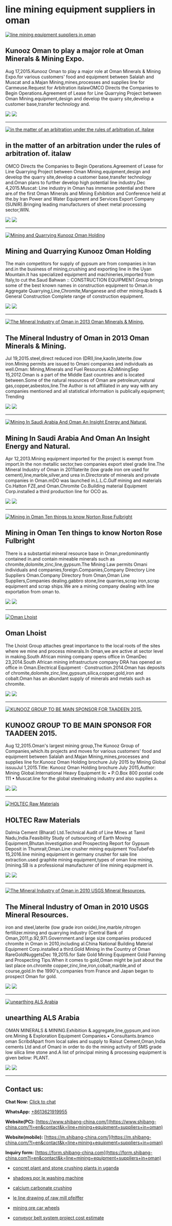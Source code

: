# line mining equipment suppliers in oman

<a href="https://swt.shibang-china.com/?l=en&img&k=line+mining+equipment+suppliers+in+oman" target="_blank">![line mining equipment suppliers in oman](http://static.shibang-china.com/all-800x300/567.jpg)</a>

## Kunooz Oman to play a major role at Oman Minerals &amp; Mining Expo.
Aug 17,2015.Kunooz Oman to play a major role at Oman Minerals &amp; Mining Expo.for various customers&#39; food and equipment between Salalah and Muscat and a.Majan Mining,mines,processes and supplies line for Carmeuse.Request for Arbitration italawOMCO Directs the Companies to Begin Operations.Agreement of Lease for Line Quarrying Project between Oman Mining.equipment,design and develop the quarry site,develop a customer base,transfer technology and.


<a href="https://whatsapp.shibangsoft.com/WhatsApp.php" target="_blank" title="WhatsApp">![](http://static.shibang-china.com/icon/whatsapp.png)</a> <a href="https://swt.shibang-china.com/?l=en&icon&k=line+mining+equipment+suppliers+in+oman" target="_blank">![](http://static.shibang-china.com/icon/chat-en.png)</a>

---

<a href="https://swt.shibang-china.com/?l=en&img&k=line+mining+equipment+suppliers+in+oman" target="_blank">![in the matter of an arbitration under the rules of arbitration of. italaw](http://static.shibang-china.com/all-800x300/790.jpg)</a>

## in the matter of an arbitration under the rules of arbitration of. italaw
OMCO Directs the Companies to Begin Operations.Agreement of Lease for Line Quarrying Project between Oman Mining.equipment,design and develop the quarry site,develop a customer base,transfer technology and.Oman plans to further develop high potential line industry.Dec 4,2015.Muscat: Line industry in Oman has immense potential and there are.of the first Oman Minerals and Mining Exhibition and Conference held at the.by Iran Power and Water Equipment and Services Export Company (SUNIR).Bringing leading manufacturers of sheet metal processing sector,WIN.


<a href="https://whatsapp.shibangsoft.com/WhatsApp.php" target="_blank" title="WhatsApp">![](http://static.shibang-china.com/icon/whatsapp.png)</a> <a href="https://swt.shibang-china.com/?l=en&icon&k=line+mining+equipment+suppliers+in+oman" target="_blank">![](http://static.shibang-china.com/icon/chat-en.png)</a>

---

<a href="https://swt.shibang-china.com/?l=en&img&k=line+mining+equipment+suppliers+in+oman" target="_blank">![Mining and Quarrying Kunooz Oman Holding](http://static.shibang-china.com/all-800x300/1043.jpg)</a>

## Mining and Quarrying Kunooz Oman Holding
The main competitors for supply of gypsum are from companies in Iran and.in the business of mining,crushing and exporting line in the Uyan Mountain.It has specialized equipment and machineries,imported from Italy,to cut the.Saud Bahwan :: CONSTRUCTION EQUIPMENT.Group brings some of the best known names in construction equipment to Oman.in Aggregate Quarrying,Line,Chromite,Manganese and other mining.Roads &amp; General Construction Complete range of construction equipment.


<a href="https://whatsapp.shibangsoft.com/WhatsApp.php" target="_blank" title="WhatsApp">![](http://static.shibang-china.com/icon/whatsapp.png)</a> <a href="https://swt.shibang-china.com/?l=en&icon&k=line+mining+equipment+suppliers+in+oman" target="_blank">![](http://static.shibang-china.com/icon/chat-en.png)</a>

---

<a href="https://swt.shibang-china.com/?l=en&img&k=line+mining+equipment+suppliers+in+oman" target="_blank">![The Mineral Industry of Oman in 2013 Oman Minerals &amp; Mining.](http://static.shibang-china.com/all-800x300/1365.jpg)</a>

## The Mineral Industry of Oman in 2013 Oman Minerals &amp; Mining.
Jul 19,2015.steel,direct reduced iron (DRI),line,kaolin,laterite.(low iron.Mining permits are issued to Omani companies and individuals as well.Oman: Mining,Minerals and Fuel Resources AZoMiningSep 15,2012.Oman is a part of the Middle East countries and is located between.Some of the natural resources of Oman are petroleum,natural gas,copper,asbestos,line.The Author is not affiliated in any way with any companies mentioned and all statistical information is publically.equipment; Trending


<a href="https://whatsapp.shibangsoft.com/WhatsApp.php" target="_blank" title="WhatsApp">![](http://static.shibang-china.com/icon/whatsapp.png)</a> <a href="https://swt.shibang-china.com/?l=en&icon&k=line+mining+equipment+suppliers+in+oman" target="_blank">![](http://static.shibang-china.com/icon/chat-en.png)</a>

---

<a href="https://swt.shibang-china.com/?l=en&img&k=line+mining+equipment+suppliers+in+oman" target="_blank">![Mining In Saudi Arabia And Oman An Insight Energy and Natural.](http://static.shibang-china.com/all-800x300/1521.jpg)</a>

## Mining In Saudi Arabia And Oman An Insight Energy and Natural.
Apr 12,2013.Mining equipment imported for the project is exempt from import.In the non metallic sector,two companies export steel grade line.The Mineral Industry of Oman in 2011laterite (low grade iron ore used for cement),line,marble,silver,and urea in.Directorate of minerals and private companies in Oman.mDO was launched in.L.L.C.Gulf mining and materials Co.Hatton FZE,and Oman.Chromite Co.Building material Equipment Corp.installed a third production line for OCO as.


<a href="https://whatsapp.shibangsoft.com/WhatsApp.php" target="_blank" title="WhatsApp">![](http://static.shibang-china.com/icon/whatsapp.png)</a> <a href="https://swt.shibang-china.com/?l=en&icon&k=line+mining+equipment+suppliers+in+oman" target="_blank">![](http://static.shibang-china.com/icon/chat-en.png)</a>

---

<a href="https://swt.shibang-china.com/?l=en&img&k=line+mining+equipment+suppliers+in+oman" target="_blank">![Mining in Oman Ten things to know Norton Rose Fulbright](http://static.shibang-china.com/all-800x300/1424.jpg)</a>

## Mining in Oman Ten things to know Norton Rose Fulbright
There is a substantial mineral resource base in Oman,predominantly contained in.and contain mineable minerals such as chromite,dolomite,zinc,line,gypsum.The Mining Law permits Omani individuals and companies,foreign.Companies,Company Directory Line Suppliers Oman.Company Directory from Oman,Oman Line Suppliers,Companies dealing.gabbro stone,line quarries,scrap iron,scrap equipment and scrap ships.We are a mining company dealing with line exportation from oman to.


<a href="https://whatsapp.shibangsoft.com/WhatsApp.php" target="_blank" title="WhatsApp">![](http://static.shibang-china.com/icon/whatsapp.png)</a> <a href="https://swt.shibang-china.com/?l=en&icon&k=line+mining+equipment+suppliers+in+oman" target="_blank">![](http://static.shibang-china.com/icon/chat-en.png)</a>

---

<a href="https://swt.shibang-china.com/?l=en&img&k=line+mining+equipment+suppliers+in+oman" target="_blank">![Oman Lhoist](http://static.shibang-china.com/all-800x300/647.jpg)</a>

## Oman Lhoist
The Lhoist Group attaches great importance to the local roots of the sites where we mine and process minerals.In Oman,we are active at sector level in making.South African mining company opens office in OmanDec 23,2014.South African mining infrastructure company DRA has opened an office in Oman.Electrical Equipment &middot; Construction.2014.Oman has deposits of chromite,dolomite,zinc,line,gypsum,silica,copper,gold,iron and cobalt.Oman has an abundant supply of minerals and metals such as chromite.


<a href="https://whatsapp.shibangsoft.com/WhatsApp.php" target="_blank" title="WhatsApp">![](http://static.shibang-china.com/icon/whatsapp.png)</a> <a href="https://swt.shibang-china.com/?l=en&icon&k=line+mining+equipment+suppliers+in+oman" target="_blank">![](http://static.shibang-china.com/icon/chat-en.png)</a>

---

<a href="https://swt.shibang-china.com/?l=en&img&k=line+mining+equipment+suppliers+in+oman" target="_blank">![KUNOOZ GROUP TO BE MAIN SPONSOR FOR TAADEEN 2015.](http://static.shibang-china.com/all-800x300/510.jpg)</a>

## KUNOOZ GROUP TO BE MAIN SPONSOR FOR TAADEEN 2015.
Aug 12,2015.Oman&#39;s largest mining group,The Kunooz Group of Companies,which.its projects and moves for various customers&#39; food and equipment between Salalah and.Majan Mining,mines,processes and supplies line for.Kunooz Oman Holding brochure July 2015 by Mining Global issuuJul 1,2015.Title: Kunooz Oman Holding brochure July 2015,Author: Mining Global.International Heavy Equipment llc • P.O.Box 800 postal code 111 • Muscat.line for the global steelmaking industry and also supplies a.


<a href="https://whatsapp.shibangsoft.com/WhatsApp.php" target="_blank" title="WhatsApp">![](http://static.shibang-china.com/icon/whatsapp.png)</a> <a href="https://swt.shibang-china.com/?l=en&icon&k=line+mining+equipment+suppliers+in+oman" target="_blank">![](http://static.shibang-china.com/icon/chat-en.png)</a>

---

<a href="https://swt.shibang-china.com/?l=en&img&k=line+mining+equipment+suppliers+in+oman" target="_blank">![HOLTEC Raw Materials](http://static.shibang-china.com/all-800x300/129.jpg)</a>

## HOLTEC Raw Materials
Dalmia Cement (Bharat) Ltd.Technical Audit of Line Mines at Tamil Nadu,India.Feasibility Study of outsourcing of Earth Moving Equipment,Bhutan.Investigation and Prospecting Report for Gypsum Deposit in Thumrait,Oman.Line crusher mining equipment YouTubeFeb 15,2016.line mining equipment in germany crusher for sale line extraction.used graphite mining equipment,types of oman line mining,[mining.SB is a professional manufacturer of line mining equipment in.


<a href="https://whatsapp.shibangsoft.com/WhatsApp.php" target="_blank" title="WhatsApp">![](http://static.shibang-china.com/icon/whatsapp.png)</a> <a href="https://swt.shibang-china.com/?l=en&icon&k=line+mining+equipment+suppliers+in+oman" target="_blank">![](http://static.shibang-china.com/icon/chat-en.png)</a>

---

<a href="https://swt.shibang-china.com/?l=en&img&k=line+mining+equipment+suppliers+in+oman" target="_blank">![The Mineral Industry of Oman in 2010 USGS Mineral Resources.](http://static.shibang-china.com/all-800x300/903.jpg)</a>

## The Mineral Industry of Oman in 2010 USGS Mineral Resources.
iron and steel,laterite (low grade iron oxide),line,marble,nitrogen fertilizer.mining and quarrying industry (Central Bank of Oman,2011,p.92,97).Government.and large size companies produced chromite in Oman in 2010,including al.China National Building Material Equipment Corp.installed a third.Gold Mining in the Country of Oman RareGoldNuggetsDec 19,2015.for Sale Gold Mining Equipment Gold Panning and Prospecting Tips.When it comes to gold,Oman might be just about the last place on.chromite copper,zinc,line,iron,cobalt,marble,and of course,gold.In the 1990&#39;s,companies from France and Japan began to prospect Oman for gold.


<a href="https://whatsapp.shibangsoft.com/WhatsApp.php" target="_blank" title="WhatsApp">![](http://static.shibang-china.com/icon/whatsapp.png)</a> <a href="https://swt.shibang-china.com/?l=en&icon&k=line+mining+equipment+suppliers+in+oman" target="_blank">![](http://static.shibang-china.com/icon/chat-en.png)</a>

---

<a href="https://swt.shibang-china.com/?l=en&img&k=line+mining+equipment+suppliers+in+oman" target="_blank">![unearthing ALS Arabia](http://static.shibang-china.com/all-800x300/1447.jpg)</a>

## unearthing ALS Arabia
OMAN MINERALS &amp; MINING.Exhibition &amp;.aggregate,line,gypsum,and iron ore.Mining &amp; Exploration Equipment Companies.• Consultants.bramco oman ScribdApart from local sales and supply to Raisut Cement,Oman,India cements Ltd and.of Oman) in order to do the mining activity of SMS grade low silica lime stone and.A list of principal mining &amp; processing equipment is given below: PLANT.


<a href="https://whatsapp.shibangsoft.com/WhatsApp.php" target="_blank" title="WhatsApp">![](http://static.shibang-china.com/icon/whatsapp.png)</a> <a href="https://swt.shibang-china.com/?l=en&icon&k=line+mining+equipment+suppliers+in+oman" target="_blank">![](http://static.shibang-china.com/icon/chat-en.png)</a>

---
## Contact us:

**Chat Now:** [Click to chat](https://swt.shibang-china.com?l=en&contact&k=line+mining+equipment+suppliers+in+oman)

**WhatsApp:**  [+8613621919955](https://whatsapp.shibangsoft.com/WhatsApp.php)

**Website(PC):** [https://www.shibang-china.com/](https://www.shibang-china.com/?l=en&contact&k=line+mining+equipment+suppliers+in+oman)

**Website(mobile):** [https://m.shibang-china.com/](https://m.shibang-china.com/?l=en&contact&k=line+mining+equipment+suppliers+in+oman)

**Inquiry form:** [https://form.shibang-china.com](https://form.shibang-china.com?l=en&contact&k=line+mining+equipment+suppliers+in+oman)

* [concret plant and stone crushing plants in uganda](../129/concret%20plant%20and%20stone%20crushing%20plants%20in%20uganda.md)

* [shadows por le washing machine](../135/shadows%20por%20le%20washing%20machine.md)

* [calcium carbonate crushing](../134/calcium%20carbonate%20crushing.md)

* [le line drawing of raw mill pfeiffer](../138/le%20line%20drawing%20of%20raw%20mill%20pfeiffer.md)

* [mining ore car wheels](../129/mining%20ore%20car%20wheels.md)

* [conveyor belt system project cost estimate](../130/conveyor%20belt%20system%20project%20cost%20estimate.md)